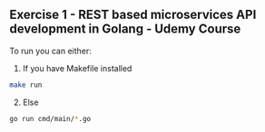 ## Exercise 1 - REST based microservices API development in Golang - Udemy Course

To run you can either:

1. If you have Makefile installed
```bash
make run
```
2. Else
```bash
go run cmd/main/*.go
```
